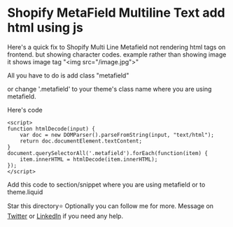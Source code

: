 # Shopify MetaField Multiline Text add html using js
Here's a quick fix to Shopify Multi Line Metafield not rendering html tags on frontend. but showing character codes. example rather than showing image it shows image tag "&lt;img src="/image.jpg">"


All you have to do is add class "metafield"

or change '.metafield' to your theme's class name where you are using metafield.


Here's code

```
<script>
function htmlDecode(input) {
	var doc = new DOMParser().parseFromString(input, "text/html");
	return doc.documentElement.textContent;
}
document.querySelectorAll('.metafield').forEach(function(item) {
	item.innerHTML = htmlDecode(item.innerHTML);
});
</script>
```

Add this code to section/snippet where you are using metafield or to theme.liquid


Star this directory:star:
Optionally you can follow me for more.
Message on [Twitter](https://twitter.com/MrUmairGujjar) or [LinkedIn](https://www.linkedin.com/in/umairgujjar/) if you need any help.
